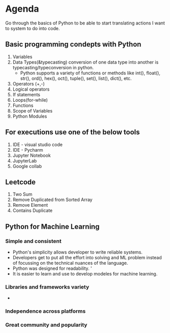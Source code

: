 # Agenda 
Go through the basics of Python to be able to start translating actions I want to system to do into code. 

## Basic programming condepts with Python 
1. Variables 
2. Data Types(&typecasting) conversion of one data type into another is typecasting/typeconversion in python.
    - Python supports a variety of functions or methods like int(), float(), str(), ord(), hex(), oct(), tuple(), set(), list(), dict(), etc. 
3. Operators (+,-)
4. Logical operators 
5. If statements
6. Loops(for-while)
7. Functions
8. Scope of Variables
9. Python Modules

## For executions use one of the below tools 
1. IDE - visual studio code
2. IDE - Pycharm
3. Jupyter Notebook 
4. JupyterLab
5. Google collab 

## Leetcode
1. Two Sum 
26. Remove Duplicated from Sorted Array 
27. Remove Element 
217. Contains Duplicate 

## Python for Machine Learning

### Simple and consistent 
- Python's simplicity allows developer to write reliable systems. 
- Developers get to put all the effort into solving and ML problem instead of focussing on the technical nuances of the language. 
- Python was designed for readability. '
- It is easier to learn and use to develop modeles for machine learning. 
### Libraries and frameworks variety 
- 
### Independence across platforms 

### Great community and popularity 
